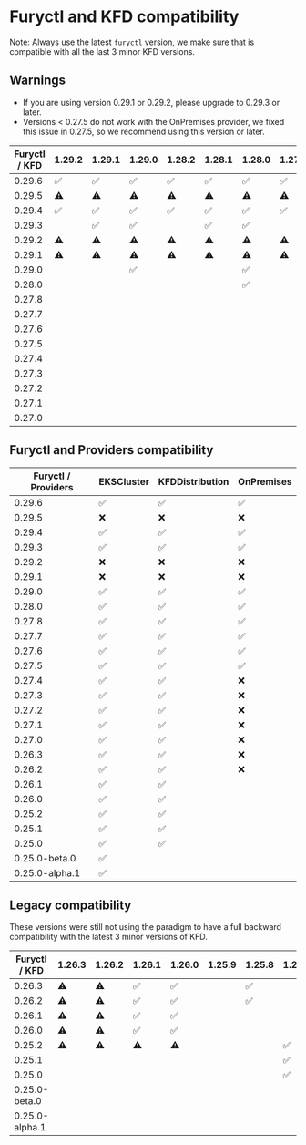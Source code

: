 # Furyctl and KFD compatibility

Note: Always use the latest `furyctl` version, we make sure that is compatible with all the last 3 minor KFD versions.

## Warnings

- If you are using version 0.29.1 or 0.29.2, please upgrade to 0.29.3 or later.
- Versions < 0.27.5 do not work with the OnPremises provider, we fixed this issue in 0.27.5, so we recommend using this version or later.

| Furyctl / KFD | 1.29.2             | 1.29.1             | 1.29.0             | 1.28.2             | 1.28.1             | 1.28.0             | 1.27.7             | 1.27.6             | 1.27.5             | 1.27.4             | 1.27.3             | 1.27.2             | 1.27.1             | 1.27.0             | 1.26.6             | 1.26.5             | 1.26.4             | 1.26.3             | 1.25.10            | 1.25.9             | 1.25.8             |
| ------------- | ------------------ | ------------------ | ------------------ | ------------------ | ------------------ | ------------------ | ------------------ | ------------------ | ------------------ | ------------------ | ------------------ | ------------------ | ------------------ | ------------------ | ------------------ | ------------------ | ------------------ | ------------------ | ------------------ | ------------------ | ------------------ |
| 0.29.6        | :white_check_mark: | :white_check_mark: | :white_check_mark: | :white_check_mark: | :white_check_mark: | :white_check_mark: | :white_check_mark: | :white_check_mark: | :white_check_mark: | :white_check_mark: | :white_check_mark: | :white_check_mark: | :white_check_mark: | :white_check_mark: | :white_check_mark: | :white_check_mark: | :white_check_mark: | :white_check_mark: | :white_check_mark: | :white_check_mark: | :white_check_mark: |
| 0.29.5        | :warning:          | :warning:          | :warning:          | :warning:          | :warning:          | :warning:          | :warning:          | :warning:          | :warning:          | :warning:          | :warning:          | :warning:          | :warning:          | :warning:          | :warning:          | :warning:          | :warning:          | :warning:          | :warning:          | :warning:          | :warning:          |
| 0.29.4        | :white_check_mark: | :white_check_mark: | :white_check_mark: | :white_check_mark: | :white_check_mark: | :white_check_mark: | :white_check_mark: | :white_check_mark: | :white_check_mark: | :white_check_mark: | :white_check_mark: | :white_check_mark: | :white_check_mark: | :white_check_mark: | :white_check_mark: | :white_check_mark: | :white_check_mark: | :white_check_mark: | :white_check_mark: | :white_check_mark: | :white_check_mark: |
| 0.29.3        |                    | :white_check_mark: | :white_check_mark: |                    | :white_check_mark: | :white_check_mark: |                    | :white_check_mark: | :white_check_mark: | :white_check_mark: | :white_check_mark: | :white_check_mark: | :white_check_mark: | :white_check_mark: | :white_check_mark: | :white_check_mark: | :white_check_mark: | :white_check_mark: | :white_check_mark: | :white_check_mark: | :white_check_mark: |
| 0.29.2        | :warning:          | :warning:          | :warning:          | :warning:          | :warning:          | :warning:          | :warning:          | :warning:          | :warning:          | :warning:          | :warning:          | :warning:          | :warning:          | :warning:          | :warning:          | :warning:          | :warning:          | :warning:          | :warning:          | :warning:          | :warning:          |
| 0.29.1        | :warning:          | :warning:          | :warning:          | :warning:          | :warning:          | :warning:          | :warning:          | :warning:          | :warning:          | :warning:          | :warning:          | :warning:          | :warning:          | :warning:          | :warning:          | :warning:          | :warning:          | :warning:          | :warning:          | :warning:          | :warning:          |
| 0.29.0        |                    |                    | :white_check_mark: |                    |                    | :white_check_mark: |                    |                    | :white_check_mark: | :white_check_mark: | :white_check_mark: | :white_check_mark: | :white_check_mark: | :white_check_mark: | :white_check_mark: | :white_check_mark: | :white_check_mark: | :white_check_mark: | :white_check_mark: | :white_check_mark: | :white_check_mark: |
| 0.28.0        |                    |                    |                    |                    |                    | :white_check_mark: |                    |                    | :white_check_mark: | :white_check_mark: | :white_check_mark: | :white_check_mark: | :white_check_mark: | :white_check_mark: | :white_check_mark: | :white_check_mark: | :white_check_mark: | :white_check_mark: | :white_check_mark: | :white_check_mark: | :white_check_mark: |
| 0.27.8        |                    |                    |                    |                    |                    |                    |                    |                    |                    | :white_check_mark: | :white_check_mark: | :white_check_mark: | :white_check_mark: | :white_check_mark: |                    | :white_check_mark: | :white_check_mark: | :white_check_mark: | :white_check_mark: | :white_check_mark: | :white_check_mark: |
| 0.27.7        |                    |                    |                    |                    |                    |                    |                    |                    |                    | :white_check_mark: | :white_check_mark: | :white_check_mark: | :white_check_mark: | :white_check_mark: |                    | :white_check_mark: | :white_check_mark: | :white_check_mark: | :white_check_mark: | :white_check_mark: | :white_check_mark: |
| 0.27.6        |                    |                    |                    |                    |                    |                    |                    |                    |                    | :white_check_mark: | :white_check_mark: | :white_check_mark: | :white_check_mark: | :white_check_mark: |                    | :white_check_mark: | :white_check_mark: | :white_check_mark: | :white_check_mark: | :white_check_mark: | :white_check_mark: |
| 0.27.5        |                    |                    |                    |                    |                    |                    |                    |                    |                    | :white_check_mark: | :white_check_mark: | :white_check_mark: | :white_check_mark: | :white_check_mark: |                    | :white_check_mark: | :white_check_mark: | :white_check_mark: | :white_check_mark: | :white_check_mark: | :white_check_mark: |
| 0.27.4        |                    |                    |                    |                    |                    |                    |                    |                    |                    | :warning:          | :warning:          | :warning:          | :warning:          | :warning:          |                    | :warning:          | :warning:          | :warning:          | :warning:          | :warning:          | :warning:          |
| 0.27.3        |                    |                    |                    |                    |                    |                    |                    |                    |                    | :warning:          | :warning:          | :warning:          | :warning:          | :warning:          |                    | :warning:          | :warning:          | :warning:          | :warning:          | :warning:          | :warning:          |
| 0.27.2        |                    |                    |                    |                    |                    |                    |                    |                    |                    |                    | :warning:          | :warning:          | :warning:          |                    |                    | :warning:          | :warning:          |                    | :warning:          | :warning:          | :warning:          |
| 0.27.1        |                    |                    |                    |                    |                    |                    |                    |                    |                    |                    |                    | :warning:          | :warning:          |                    |                    | :warning:          | :warning:          |                    | :warning:          | :warning:          | :warning:          |
| 0.27.0        |                    |                    |                    |                    |                    |                    |                    |                    |                    |                    |                    | :warning:          | :warning:          |                    |                    | :warning:          | :warning:          |                    | :warning:          | :warning:          | :warning:          |

## Furyctl and Providers compatibility

| Furyctl / Providers | EKSCluster         | KFDDistribution    | OnPremises         |
| ------------------- | ------------------ | ------------------ | ------------------ |
| 0.29.6              | :white_check_mark: | :white_check_mark: | :white_check_mark: |
| 0.29.5              | :x:                | :x:                | :x:                |
| 0.29.4              | :white_check_mark: | :white_check_mark: | :white_check_mark: |
| 0.29.3              | :white_check_mark: | :white_check_mark: | :white_check_mark: |
| 0.29.2              | :x:                | :x:                | :x:                |
| 0.29.1              | :x:                | :x:                | :x:                |
| 0.29.0              | :white_check_mark: | :white_check_mark: | :white_check_mark: |
| 0.28.0              | :white_check_mark: | :white_check_mark: | :white_check_mark: |
| 0.27.8              | :white_check_mark: | :white_check_mark: | :white_check_mark: |
| 0.27.7              | :white_check_mark: | :white_check_mark: | :white_check_mark: |
| 0.27.6              | :white_check_mark: | :white_check_mark: | :white_check_mark: |
| 0.27.5              | :white_check_mark: | :white_check_mark: | :white_check_mark: |
| 0.27.4              | :white_check_mark: | :white_check_mark: | :x:                |
| 0.27.3              | :white_check_mark: | :white_check_mark: | :x:                |
| 0.27.2              | :white_check_mark: | :white_check_mark: | :x:                |
| 0.27.1              | :white_check_mark: | :white_check_mark: | :x:                |
| 0.27.0              | :white_check_mark: | :white_check_mark: | :x:                |
| 0.26.3              | :white_check_mark: | :white_check_mark: | :x:                |
| 0.26.2              | :white_check_mark: | :white_check_mark: | :x:                |
| 0.26.1              | :white_check_mark: | :white_check_mark: |                    |
| 0.26.0              | :white_check_mark: | :white_check_mark: |                    |
| 0.25.2              | :white_check_mark: | :white_check_mark: |                    |
| 0.25.1              | :white_check_mark: | :white_check_mark: |                    |
| 0.25.0              | :white_check_mark: | :white_check_mark: |                    |
| 0.25.0-beta.0       | :white_check_mark: |                    |                    |
| 0.25.0-alpha.1      | :white_check_mark: |                    |                    |

## Legacy compatibility

These versions were still not using the paradigm to have a full backward compatibility with the latest 3 minor versions of KFD.

| Furyctl / KFD  | 1.26.3    | 1.26.2    | 1.26.1             | 1.26.0             | 1.25.9 | 1.25.8             | 1.25.7             | 1.25.6             | 1.25.5             | 1.25.4             | 1.25.3             | 1.25.2             |
| -------------- | --------- | --------- | ------------------ | ------------------ | ------ | ------------------ | ------------------ | ------------------ | ------------------ | ------------------ | ------------------ | ------------------ |
| 0.26.3         | :warning: | :warning: | :white_check_mark: | :white_check_mark: |        | :white_check_mark: |                    |                    |                    |                    |                    |                    |
| 0.26.2         | :warning: | :warning: | :white_check_mark: | :white_check_mark: |        | :white_check_mark: |                    |                    |                    |                    |                    |                    |
| 0.26.1         | :warning: | :warning: | :white_check_mark: | :white_check_mark: |        |                    |                    |                    |                    |                    |                    |                    |
| 0.26.0         | :warning: | :warning: | :white_check_mark: | :white_check_mark: |        |                    |                    |                    |                    |                    |                    |                    |
| 0.25.2         | :warning: | :warning: | :warning:          | :warning:          |        |                    | :white_check_mark: | :white_check_mark: | :white_check_mark: | :white_check_mark: |                    |                    |
| 0.25.1         |           |           |                    |                    |        |                    | :white_check_mark: | :white_check_mark: | :white_check_mark: | :white_check_mark: |                    |                    |
| 0.25.0         |           |           |                    |                    |        |                    | :white_check_mark: | :white_check_mark: | :white_check_mark: | :white_check_mark: |                    |                    |
| 0.25.0-beta.0  |           |           |                    |                    |        |                    |                    |                    |                    |                    | :white_check_mark: |                    |
| 0.25.0-alpha.1 |           |           |                    |                    |        |                    |                    |                    |                    |                    |                    | :white_check_mark: |
